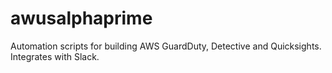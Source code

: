 # awusalphaprime
Automation scripts for building AWS GuardDuty, Detective and Quicksights.  Integrates with Slack. 
